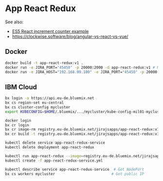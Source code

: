 # App React Redux

See also:
- [ES5 React increment counter example](https://codepen.io/kanekotic/pen/LxbJNJ)
- https://clockwise.software/blog/angular-vs-react-vs-vue/

## Docker

```bash
docker build -t app-react-redux:v1 .
docker run -e JIRA_PORT="45450" -p 20000:2000 -d app-react-redux:v1 # Hyper-V
docker run -e JIRA_HOST="192.168.99.100" -e JIRA_PORT="45450" -p 20000:2000 -d app-react-redux:v1 # VirtualBox
```

## IBM Cloud

```bash
bx login -a https://api.eu-de.bluemix.net
bx cs region-set eu-central
bx cs cluster-config mycluster
export KUBECONFIG=$HOME/.bluemix/.../mycluster/kube-config-mil01-mycluster.yml

docker login
bx cr login
bx cr image-rm registry.eu-de.bluemix.net/jirajsapps/app-react-redux:v1
bx cr build -t registry.eu-de.bluemix.net/jirajsapps/app-react-redux:v1 .

kubectl delete service app-react-redux-service
kubectl delete deployment app-react-redux

kubectl run app-react-redux --image=registry.eu-de.bluemix.net/jirajsapps/app-react-redux:v1 --env="JIRA_HOST=159.122.179.53" --env="JIRA_PORT=32123"
kubectl create -f app-react-redux-service.yml

kubectl describe service app-react-redux-service  # Get NodePort
bx cs workers mycluster                          # Get public IP
```
